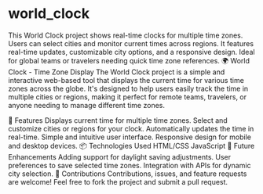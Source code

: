 # world_clock
This World Clock project shows real-time clocks for multiple time zones. Users can select cities and monitor current times across regions. It features real-time updates, customizable city options, and a responsive design. Ideal for global teams or travelers needing quick time zone references.
🌍 World Clock - Time Zone Display
The World Clock project is a simple and interactive web-based tool that displays the current time for various time zones across the globe. It's designed to help users easily track the time in multiple cities or regions, making it perfect for remote teams, travelers, or anyone needing to manage different time zones.

🚀 Features
Displays current time for multiple time zones.
Select and customize cities or regions for your clock.
Automatically updates the time in real-time.
Simple and intuitive user interface.
Responsive design for mobile and desktop devices.
📦 Technologies Used
HTML/CSS
JavaScript
🎯 Future Enhancements
Adding support for daylight saving adjustments.
User preferences to save selected time zones.
Integration with APIs for dynamic city selection.
🤝 Contributions
Contributions, issues, and feature requests are welcome! Feel free to fork the project and submit a pull request.

